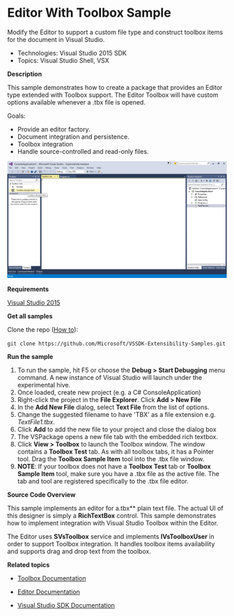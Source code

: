 
# Editor With Toolbox Sample
Modify the Editor to support a custom file type and construct
toolbox items for the document in Visual Studio.

* Technologies: Visual Studio 2015 SDK
* Topics: Visual Studio Shell, VSX

**Description**

This sample demonstrates how to create a package that provides an Editor type
extended with Toolbox support. The Editor Toolbox will have custom options
available whenever a .tbx file is opened.

Goals:

  * Provide an editor factory. 
  * Document integration and persistence. 
  * Toolbox integration 
  * Handle source-controlled and read-only files. 

![image](CS/Example.EditorWithToolbox.jpg)

**Requirements**

[ Visual Studio 2015 ](https://www.visualstudio.com/products/visual-studio-community-vs?wt.mc_id=o~display~github~vssdk)



**Get all samples**

Clone the repo ([How to](https://git-scm.com/book/en/v2/Git-Basics-Getting-a-Git-Repository#Cloning-an-Existing-Repository)):

`git clone https://github.com/Microsoft/VSSDK-Extensibility-Samples.git`

**Run the sample**

  1. To run the sample, hit F5 or choose the **Debug &gt; Start Debugging** menu command. A new instance of Visual Studio will launch under the experimental hive. 
  2. Once loaded, create new project (e.g. a C# ConsoleApplication) 
  3. Right-click the project in the **File Explorer**. Click **Add &gt; New File**
  4. In the **Add New File** dialog, select **Text File** from the list of options. 
  5. Change the suggested filename to have 'TBX' as a file extension e.g. _TextFile1.tbx_. 
  6. Click **Add** to add the new file to your project and close the dialog box 
  7. The VSPackage opens a new file tab with the embedded rich textbox. 
  8. Click **View &gt; Toolbox** to launch the Toolbox window. The window contains a **Toolbox Test** tab. As with all toolbox tabs, it has a Pointer tool. Drag the **Toolbox Sample Item** tool into the .tbx file window. 
  9. **NOTE**: If your toolbox does not have a **Toolbox Test** tab or **Toolbox Sample Item** tool, make sure you have a .tbx file as the active file. The tab and tool are registered specifically to the .tbx file editor. 



**Source Code Overview**

This sample implements an editor for a.tbx** plain text file. The actual UI
of this designer is simply a **RichTextBox** control. This sample demonstrates
how to implement integration with Visual Studio Toolbox within the Editor.

The Editor uses **SVsToolbox** service and implements **IVsToolboxUser** in
order to support Toolbox integration. It handles toolbox items availability
and supports drag and drop text from the toolbox.



**Related topics**

* [ Toolbox Documentation ](https://msdn.microsoft.com/en-us/library/ee712574(v=vs.140).aspx)

* [ Editor Documentation ](https://msdn.microsoft.com/en-us/library/dd885242(v=vs.140).aspx)

* [ Visual Studio SDK Documentation ](https://msdn.microsoft.com/en-us/library/bb166441(v=vs.140).aspx)



